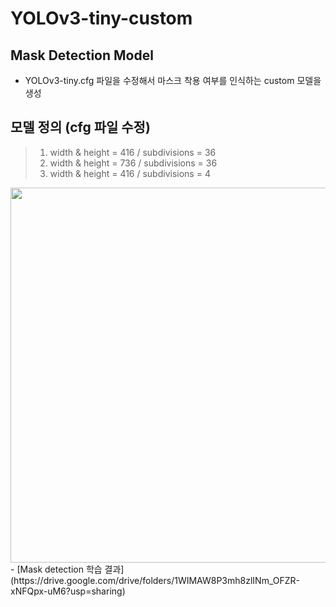 # YOLOv3-tiny-custom
## Mask Detection Model
- YOLOv3-tiny.cfg 파일을 수정해서 마스크 착용 여부를 인식하는 custom 모델을 생성

## 모델 정의 (cfg 파일 수정)
> 1. width & height = 416 / subdivisions = 36  
> 2. width & height = 736 / subdivisions = 36 
> 3. width & height = 416 / subdivisions = 4 

<img src="https://github.com/CAUCV/YOLOv3-tiny-custom/result.PNG?raw=true" width="600px">
- [Mask detection 학습 결과](https://drive.google.com/drive/folders/1WIMAW8P3mh8zlINm_OFZR-xNFQpx-uM6?usp=sharing)
